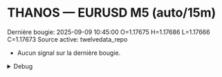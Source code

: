 # THANOS — EURUSD M5 (auto/15m)
Dernière bougie: 2025-09-09 10:45:00  O=1.17675  H=1.17686  L=1.17666  C=1.17673
Source active: twelvedata_repo

- Aucun signal sur la dernière bougie.

<details><summary>Debug</summary>

- TD_API_KEY manquant.

</details>